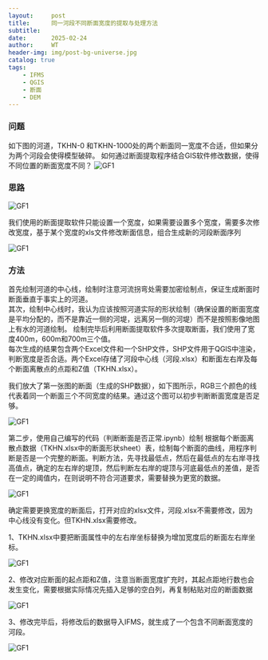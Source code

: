 ```yaml
---
layout:     post
title:      同一河段不同断面宽度的提取与处理方法
subtitle:   
date:       2025-02-24
author:     WT
header-img: img/post-bg-universe.jpg
catalog: true
tags:
    - IFMS
    - QGIS
    - 断面  
    - DEM      
---
```


### 问题
如下图的河道，TKHN-0 和TKHN-1000处的两个断面同一宽度不合适，但如果分为两个河段会使得模型破碎。
如何通过断面提取程序结合GIS软件修改数据，使得不同位置的断面宽度不同？
![GF1](http://www.spatial.pro/img/D20250224_01.png)  

### 思路

![GF1](http://www.spatial.pro/img/D20250224_03.png)  

我们使用的断面提取软件只能设置一个宽度，如果需要设置多个宽度，需要多次修改宽度，基于某个宽度的xls文件修改断面信息，组合生成新的河段断面序列

![GF1](http://www.spatial.pro/img/D20250224_02.png)  


### 方法

首先绘制河道的中心线，绘制时注意河流拐弯处需要加密绘制点，保证生成断面时断面垂直于事实上的河道。   
其次，绘制中心线时，我认为应该按照河道实际的形状绘制（确保设置的断面宽度是平均分配的，而不是靠近一侧的河堤，远离另一侧的河堤）而不是按照影像地图上有水的河道绘制。 
绘制完毕后利用断面提取软件多次提取断面，我们使用了宽度400m，600m和700m三个值。   
每次生成的结果包含两个Excel文件和一个SHP文件，SHP文件用于QGIS中渲染，判断宽度是否合适。两个Excel存储了河段中心线（河段.xlsx）和断面左右岸及每个断面离散点的点距和Z值（TKHN.xlsx）。

我们放大了第一张图的断面（生成的SHP数据），如下图所示，RGB三个颜色的线代表着同一个断面三个不同宽度的结果。通过这个图可以初步判断断面宽度是否足够。   

![GF1](http://www.spatial.pro/img/D20250224_04.png)    

第二步，使用自己编写的代码（判断断面是否正常.ipynb）绘制 根据每个断面离散点数据（TKHN.xlsx中的断面形状sheet）表，绘制每个断面的曲线，用程序判断是否是一个完整的断面。判断方法，先寻找最低点，然后在最低点的左右岸寻找高值点，确定的左右岸的堤顶，然后判断左右岸的堤顶与河底最低点的差值，是否在一定的阈值内，在则说明不符合河道要求，需要替换为更宽的数据。

![GF1](http://www.spatial.pro/img/D20250224_05.png)  

确定需要更换宽度的断面后，打开对应的xlsx文件，河段.xlsx不需要修改，因为中心线没有变化。但TKHN.xlsx需要修改。

1、TKHN.xlsx中要把断面属性中的左右岸坐标替换为增加宽度后的断面左右岸坐标。

![GF1](http://www.spatial.pro/img/D20250224_06.png)    

2、修改对应断面的起点距和Z值，注意当断面宽度扩充时，其起点距地行数也会发生变化，需要根据实际情况先插入足够的空白列，再复制粘贴对应的断面数据

![GF1](http://www.spatial.pro/img/D20250224_07.png)    


3、修改完毕后，将修改后的数据导入IFMS，就生成了一个包含不同断面宽度的河段。   

![GF1](http://www.spatial.pro/img/D20250224_08.png)   



